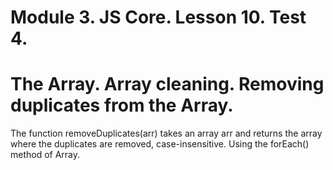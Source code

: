 # Module 3. JS Core. Lesson 10. Test 4.

# The Array. Array cleaning. Removing duplicates from the Array.

The function removeDuplicates(arr) takes an array arr and returns the array where the duplicates are removed, case-insensitive. Using the forEach() method of Array.
